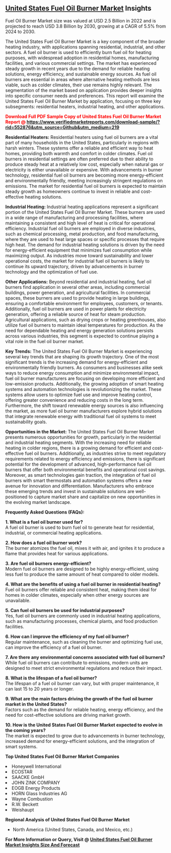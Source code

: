 <h2><a href="https://www.verifiedmarketreports.com/download-sample/?rid=552876&amp;utm_source=Github&amp;utm_medium=219" target="_blank">United States Fuel Oil Burner Market</a> Insights</h2><p>Fuel Oil Burner Market size was valued at USD 2.5 Billion in 2022 and is projected to reach USD 3.8 Billion by 2030, growing at a CAGR of 5.5% from 2024 to 2030.</p><p> <p>The United States Fuel Oil Burner Market is a key component of the broader heating industry, with applications spanning residential, industrial, and other sectors. A fuel oil burner is used to efficiently burn fuel oil for heating purposes, with widespread adoption in residential homes, manufacturing facilities, and various commercial settings. The market has experienced steady growth in recent years due to the demand for reliable heating solutions, energy efficiency, and sustainable energy sources. As fuel oil burners are essential in areas where alternative heating methods are less viable, such as colder climates, their use remains highly relevant. The segmentation of the market based on application provides deeper insights into specific consumer needs and preferences. This report will examine the United States Fuel Oil Burner Market by application, focusing on three key subsegments: residential heaters, industrial heating, and other applications. <b><p><span class=""><span style="color: #ff0000;"><strong>Download Full PDF Sample Copy of United States Fuel Oil Burner Market Report</strong> @ </span><a href="https://www.verifiedmarketreports.com/download-sample/?rid=552876&amp;utm_source=Github&amp;utm_medium=219" target="_blank">https://www.verifiedmarketreports.com/download-sample/?rid=552876&amp;utm_source=Github&amp;utm_medium=219</a></span></p></b></p> <p><strong>Residential Heaters:</strong> Residential heaters using fuel oil burners are a vital part of many households in the United States, particularly in regions with harsh winters. These systems offer a reliable and efficient way to heat homes, providing both warmth and comfort in colder climates. Fuel oil burners in residential settings are often preferred due to their ability to produce steady heat at a relatively low cost, especially when natural gas or electricity is either unavailable or expensive. With advancements in burner technology, residential fuel oil burners are becoming more energy-efficient and environmentally friendly, meeting increasingly stringent regulations on emissions. The market for residential fuel oil burners is expected to maintain steady growth as homeowners continue to invest in reliable and cost-effective heating solutions. <p><strong>Industrial Heating:</strong> Industrial heating applications represent a significant portion of the United States Fuel Oil Burner Market. These burners are used in a wide range of manufacturing and processing facilities, where maintaining a consistent and high level of heat is critical for operational efficiency. Industrial fuel oil burners are employed in diverse industries, such as chemical processing, metal production, and food manufacturing, where they are used to heat large spaces or specific processes that require high heat. The demand for industrial heating solutions is driven by the need for energy-efficient equipment that minimizes fuel consumption while maximizing output. As industries move toward sustainability and lower operational costs, the market for industrial fuel oil burners is likely to continue its upward trajectory, driven by advancements in burner technology and the optimization of fuel use. <p><strong>Other Applications:</strong> Beyond residential and industrial heating, fuel oil burners find application in several other areas, including commercial buildings, power generation, and agricultural facilities. In commercial spaces, these burners are used to provide heating in large buildings, ensuring a comfortable environment for employees, customers, or tenants. Additionally, fuel oil burners are used in power plants for electricity generation, offering a reliable source of heat for steam production. Agricultural applications, such as drying crops or heating greenhouses, also utilize fuel oil burners to maintain ideal temperatures for production. As the need for dependable heating and energy generation solutions persists across various industries, this segment is expected to continue playing a vital role in the fuel oil burner market. <p><strong>Key Trends:</strong> The United States Fuel Oil Burner Market is experiencing several key trends that are shaping its growth trajectory. One of the most significant trends is the increasing demand for energy-efficient and environmentally friendly burners. As consumers and businesses alike seek ways to reduce energy consumption and minimize environmental impact, fuel oil burner manufacturers are focusing on developing more efficient and low-emission products. Additionally, the growing adoption of smart heating systems and automation technologies is revolutionizing the market. These systems allow users to optimize fuel use and improve heating control, offering greater convenience and reducing costs in the long term. Furthermore, the shift toward renewable energy sources is also influencing the market, as more fuel oil burner manufacturers explore hybrid solutions that integrate renewable energy with traditional fuel oil systems to meet sustainability goals. <p><strong>Opportunities in the Market:</strong> The United States Fuel Oil Burner Market presents numerous opportunities for growth, particularly in the residential and industrial heating segments. With the increasing need for reliable heating in colder regions, there is a growing demand for efficient and cost-effective fuel oil burners. Additionally, as industries strive to meet regulatory requirements related to energy efficiency and emissions, there is significant potential for the development of advanced, high-performance fuel oil burners that offer both environmental benefits and operational cost savings. Moreover, as smart technologies gain traction, the integration of fuel oil burners with smart thermostats and automation systems offers a new avenue for innovation and differentiation. Manufacturers who embrace these emerging trends and invest in sustainable solutions are well-positioned to capture market share and capitalize on new opportunities in the evolving market landscape. <p><strong>Frequently Asked Questions (FAQs):</strong></p> <p><strong>1. What is a fuel oil burner used for?</strong><br> A fuel oil burner is used to burn fuel oil to generate heat for residential, industrial, or commercial heating applications.</p> <p><strong>2. How does a fuel oil burner work?</strong><br> The burner atomizes the fuel oil, mixes it with air, and ignites it to produce a flame that provides heat for various applications.</p> <p><strong>3. Are fuel oil burners energy-efficient?</strong><br> Modern fuel oil burners are designed to be highly energy-efficient, using less fuel to produce the same amount of heat compared to older models.</p> <p><strong>4. What are the benefits of using a fuel oil burner in residential heating?</strong><br> Fuel oil burners offer reliable and consistent heat, making them ideal for homes in colder climates, especially when other energy sources are unavailable.</p> <p><strong>5. Can fuel oil burners be used for industrial purposes?</strong><br> Yes, fuel oil burners are commonly used in industrial heating applications, such as manufacturing processes, chemical plants, and food production facilities.</p> <p><strong>6. How can I improve the efficiency of my fuel oil burner?</strong><br> Regular maintenance, such as cleaning the burner and optimizing fuel use, can improve the efficiency of a fuel oil burner.</p> <p><strong>7. Are there any environmental concerns associated with fuel oil burners?</strong><br> While fuel oil burners can contribute to emissions, modern units are designed to meet strict environmental regulations and reduce their impact.</p> <p><strong>8. What is the lifespan of a fuel oil burner?</strong><br> The lifespan of a fuel oil burner can vary, but with proper maintenance, it can last 15 to 20 years or longer.</p> <p><strong>9. What are the main factors driving the growth of the fuel oil burner market in the United States?</strong><br> Factors such as the demand for reliable heating, energy efficiency, and the need for cost-effective solutions are driving market growth.</p> <p><strong>10. How is the United States Fuel Oil Burner Market expected to evolve in the coming years?</strong><br> The market is expected to grow due to advancements in burner technology, increased demand for energy-efficient solutions, and the integration of smart systems.</p> </p><p><strong>Top United States Fuel Oil Burner Market Companies</strong></p><div data-test-id=""><p><li>Honeywell International</li><li> ECOSTAR</li><li> SAACKE GmbH</li><li> JOHN ZINK COMPANY</li><li> EOGB Energy Products</li><li> HORN Glass Industries AG</li><li> Wayne Combustion</li><li> R.W. Beckett</li><li> Weishaupt</li></p><div><strong>Regional Analysis of&nbsp;United States Fuel Oil Burner Market</strong></div><ul><li dir="ltr"><p dir="ltr">North America&nbsp;(United States, Canada, and Mexico, etc.)</p></li></ul><p><strong>For More Information or Query, Visit @&nbsp;</strong><strong><a href="https://www.verifiedmarketreports.com/product/fuel-oil-burner-market/?utm_source=Github&amp;utm_medium=219" target="_blank">United States Fuel Oil Burner Market Insights Size And Forecast</a></strong></p></div>
